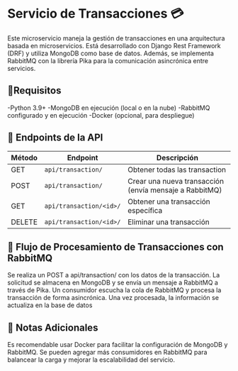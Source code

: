 # **Servicio de Transacciones 💳**

Este microservicio maneja la gestión de transacciones en una arquitectura basada en microservicios. Está desarrollado con Django Rest Framework (DRF) y utiliza MongoDB como base de datos. Además, se implementa RabbitMQ con la librería Pika para la comunicación asincrónica entre servicios.

## 📌Requisitos
-Python 3.9+
-MongoDB en ejecución (local o en la nube)
-RabbitMQ configurado y en ejecución
-Docker (opcional, para despliegue)

## 📡 Endpoints de la API

| Método | Endpoint               | Descripción |
|--------|------------------------|-------------|
| GET    | `api/transaction/`      | Obtener todas las transaction |
| POST   | `api/transaction/`      | Crear una nueva transacción (envía mensaje a RabbitMQ) |
| GET    | `api/transaction/<id>/` | Obtener una transacción específica |
| DELETE | `api/transaction/<id>/` | Eliminar una transacción |

## 🔄 Flujo de Procesamiento de Transacciones con RabbitMQ
Se realiza un POST a api/transaction/ con los datos de la transacción.
La solicitud se almacena en MongoDB y se envía un mensaje a RabbitMQ a través de Pika.
Un consumidor escucha la cola de RabbitMQ y procesa la transacción de forma asincrónica.
Una vez procesada, la información se actualiza en la base de datos



## 📌 Notas Adicionales
Es recomendable usar Docker para facilitar la configuración de MongoDB y RabbitMQ.
Se pueden agregar más consumidores en RabbitMQ para balancear la carga y mejorar la escalabilidad del servicio.

